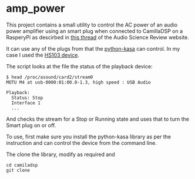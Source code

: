 # amp_power

This project contains a small utility to control the AC power of an audio power amplifier using an smart plug when connected to CamillaDSP on a RasperyPi as descirbed in [this thread](https://www.audiosciencereview.com/forum/index.php?threads/rpi4-camilladsp-tutorial.29656/) of the Audio Science Review website.

It can use any of the plugs from that the [python-kasa](https://github.com/python-kasa/python-kasa) can control. In my case I used the [HS103 device](https://www.amazon.com/TP-Link-Kasa-Smart-Wifi-Plug/dp/B07RCNB2L3).

The script looks at the file the status of the playback device:
```
$ head /proc/asound/card2/stream0
MOTU M4 at usb-0000:01:00.0-1.3, high speed : USB Audio

Playback:
  Status: Stop
  Interface 1
  ...
```
And checks the stream for a Stop or Running state and uses that to turn the Smart plug on or off.

To use, first make sure you install the  python-kasa library as per the instruction and can control the device from the command line.

The clone the library, modify as required and 

```
cd camiladsp
git clone 
```
